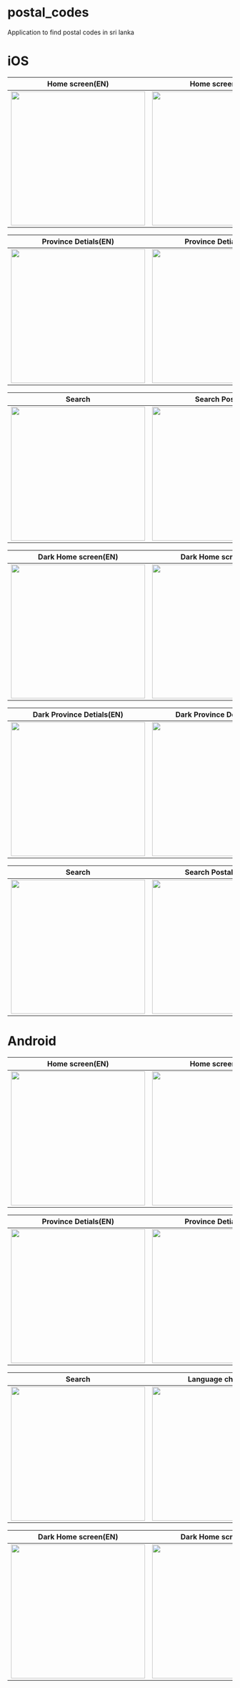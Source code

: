 # postal_codes

Application to find postal codes in sri lanka

# iOS
| Home screen(EN) | Home screen(SI) | Home Screen(TA) | 
| ------------- | ------------- | ------------- |
| <img src="https://i.imgur.com/myWjRoj.jpg" width="300" >  | <img src="https://i.imgur.com/ab3LuhM.jpg" width="300">   | <img src="https://i.imgur.com/01k2tns.jpg" width="300">  | 


| Province Detials(EN) | Province Detials(SI) | Province Detials(TA) | 
| ------------- | ------------- | ------------- |
| <img src="https://i.imgur.com/fR90XZ6.jpg" width="300" >  | <img src="https://i.imgur.com/coNMuBL.jpg" width="300">   | <img src="https://i.imgur.com/Lvk9MbW.jpg" width="300">  | 



| Search | Search Postal | 
| ------------- | ------------- | 
| <img src="https://i.imgur.com/YANtUem.jpg" width="300" >  | <img src="https://i.imgur.com/O5O271k.jpg" width="300">   | 


| Dark Home screen(EN) | Dark Home screen(SI) | Dark Home Screen(TA) | 
| ------------- | ------------- | ------------- |
| <img src="https://i.imgur.com/lDkEqir.jpg" width="300" >  | <img src="https://i.imgur.com/ceODiPB.jpg" width="300">   | <img src="https://i.imgur.com/5WM8L3h.jpg" width="300">  | 

| Dark Province Detials(EN) | Dark Province Detials(SI) | Dark Province Detials(TA) | 
| ------------- | ------------- | ------------- |
| <img src="https://i.imgur.com/2AlFu44.jpg" width="300" >  | <img src="https://i.imgur.com/wvLDtrW.jpg" width="300">   | <img src="https://i.imgur.com/pu12flu.jpg" width="300">  | 


| Search | Search Postal-dark | 
| ------------- | ------------- | 
| <img src="https://i.imgur.com/j3j7egA.jpg" width="300" >  | <img src="https://i.imgur.com/atZC4ey.jpg" width="300">   | 

# Android

| Home screen(EN) | Home screen(SI) | Home Screen(TA) | 
| ------------- | ------------- | ------------- |
| <img src="https://i.imgur.com/83M7s1s.png" width="300" >  | <img src="https://i.imgur.com/js1hdk8.png" width="300">   | <img src="https://i.imgur.com/j0Hku0b.png" width="300">  | 


| Province Detials(EN) | Province Detials(SI) | Province Detials(TA) | 
| ------------- | ------------- | ------------- |
| <img src="https://i.imgur.com/3hqRcvj.png" width="300" >  | <img src="https://i.imgur.com/dJ88wit.png" width="300">   | <img src="https://i.imgur.com/Fi3W4rY.png" width="300">  | 

| Search | Language change | Dark Province Detials(TA) | 
| ------------- | ------------- | ------------- |
| <img src="https://i.imgur.com/MWPqiSy.png" width="300" >  | <img src="https://i.imgur.com/P7ouJWw.png" width="300">   | <img src="https://i.imgur.com/euqMxSO.png" width="300" >  | 



| Dark Home screen(EN) | Dark Home screen(SI) | Dark Home Screen(TA) | 
| ------------- | ------------- | ------------- |
| <img src="https://i.imgur.com/p3myTTm.png" width="300" >  | <img src="https://i.imgur.com/Vz5Ze14.png" width="300">   | <img src="https://i.imgur.com/KOHbpbr.png" width="300">  | 

